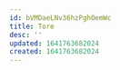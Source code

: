 ```yaml
---
id: bVMDaeLNv36hzPghOemWc
title: Tore
desc: ''
updated: 1641763682024
created: 1641763682024
---
```




